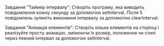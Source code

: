 Завдання "Таймер інтервалу": Створіть програму, яка виводить повідомлення кожну секунду за допомогою setInterval. Після 5 повідомлень зупиніть виконання інтервалу за допомогою clearInterval.


Завдання "Анімація елементів": Створіть кілька елементів на сторінці і реалізуйте просту анімацію, змінюючи їх розмір, положення чи стилі через певний інтервал за допомогою setInterval.
